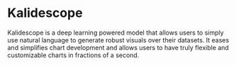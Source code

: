 # Kalidescope

Kalidescope is a deep learning powered model that allows users to simply use natural language to generate robust visuals over their datasets. It eases and simplifies chart development and allows users to have truly flexible and customizable charts in fractions of a second.  

